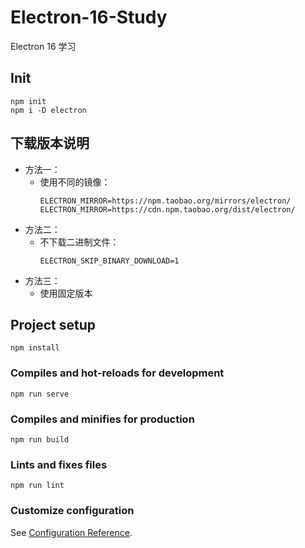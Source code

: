 # Electron-16-Study

Electron 16 学习

## Init

```
npm init
npm i -D electron
```

## 下载版本说明

- 方法一：
    - 使用不同的镜像：
        ```
        ELECTRON_MIRROR=https://npm.taobao.org/mirrors/electron/
        ELECTRON_MIRROR=https://cdn.npm.taobao.org/dist/electron/
        ```
- 方法二：
    - 不下载二进制文件：
        ```
        ELECTRON_SKIP_BINARY_DOWNLOAD=1
        ```
- 方法三：
    - 使用固定版本


## Project setup
```
npm install
```

### Compiles and hot-reloads for development
```
npm run serve
```

### Compiles and minifies for production
```
npm run build
```

### Lints and fixes files
```
npm run lint
```

### Customize configuration
See [Configuration Reference](https://cli.vuejs.org/config/).
